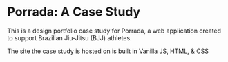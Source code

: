 # Porrada: A Case Study

This is a design portfolio case study for Porrada, a web application created to support Brazilian Jiu-Jitsu (BJJ) athletes.

The site the case study is hosted on is built in Vanilla JS, HTML, & CSS
